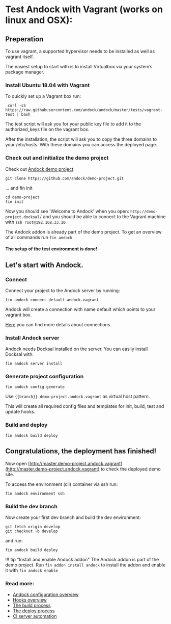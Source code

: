 # Test Andock with Vagrant (works on linux and OSX):

## Preperation
To use vagrant, a supported hypervisor needs to be installed as well as vagrant itself. 

The easiest setup to start with is to install Virtualbox via your system’s package manager. 


### Install Ubuntu 18.04 with Vagrant
To quickly set up a Vagrant box run:
```
 curl -sS https://raw.githubusercontent.com/andock/andock/master/tests/vagrant-test | bash
```
The test script will ask you for your public key file to add it to the authorized_keys file on the vagrant box.

After the installation, the script will ask you to copy the three domains to your /etc/hosts. With these domains you can access the deployed page. 

### Check out and initialize the demo project
Check out [Andock demo project](https://github.com/andock/demo-project)
```
git clone https://github.com/andock/demo-project.git
```
... and fin init
```
cd demo-project
fin init
```
Now you should see 'Welcome to Andock' when you open: `http://demo-project.docksal/`
and you should be able to connect to the Vagrant machine with `ssh root@192.168.33.10` 

The Andock addon is already part of the demo project. To get an overview of all commands run `fin andock`
#### The setup of the test environment is done!

## Let's start with Andock.
  
### Connect
Connect your project to the Andock server by running: 

```
fin andock connect default andock.vagrant
```

Andock will create a connection with name default which points to your vagrant box.

[Here](../configuration/connections.md) you can find more details about connections.

### Install Andock server
Andock needs Docksal installed on the server. You can easily install Docksal with: 
```
fin andock server install
```
### Generate project configuration
```
fin andock config generate
```
Use `{{branch}}.demo-project.andock.vagrant` as virtual host pattern.
 
This will create all required config files and templates for init, build, test and update hooks. 

### Build and deploy
```
fin andock build deploy
```

## Congratulations, the deployment has finished!
Now open [http://master.demo-project.andock.vagrant](http://master.demo-project.andock.vagrant) to check the deployed demo site.

To access the environment (cli) container via ssh run:
```
fin andock environment ssh
```
### Build the dev branch
Now create your first dev branch and build the dev environment:

```
git fetch origin develop
git checkout -b develop

```
and run: 

``` 
fin andock build deploy
```  

!!! tip "Install and enable Andock addon"
    The Andock addon is part of the demo project. Run `fin addon install andock` to install the addon and enable it with `fin andock enable` 
    

### Read more:
* [Andock configuration overview](../configuration/andock.md) 
* [Hooks overview](../configuration/hooks.md)
* [The build process](../configuration/build.md)
* [The deploy process](../configuration/environment.md)
* [CI server automation](../integrations/ci.md)
